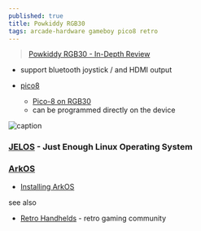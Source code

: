 ```yaml
---
published: true
title: Powkiddy RGB30
tags: arcade-hardware gameboy pico8 retro
---
```

> [Powkiddy RGB30 - In-Depth Review](https://www.youtube.com/watch?v=XgIlD4rNe8k)

- support bluetooth joystick / and HDMI output

- [pico8](https://www.youtube.com/watch?v=KTb6ik1Eb40&t=2012s)
	- [Pico-8 on RGB30](https://www.reddit.com/r/pico8/comments/17ebtq0/pico8_on_rgb30_help_needed/)
	- can be programmed directly on the device

![caption](https://external-content.duckduckgo.com/iu/?u=https%3A%2F%2Ftse3.mm.bing.net%2Fth%3Fid%3DOIP.n1ZfSor20nrbr8o_S4CbiAHaEK%26pid%3DApi&f=1&ipt=0c888f97e66313041f302f62badb6b3275070124924c51e9d8b45643321d5fd5&ipo=images)

### [JELOS](https://jelos.org/devices/powkiddy/rgb30/) - Just Enough Linux Operating System

### [ArkOS](https://github.com/christianhaitian/arkos/wiki#welcome-to-the-arkos-wiki-)
- [Installing ArkOS](https://www.youtube.com/watch?v=XgIlD4rNe8k&t=508s)

see also
- [Retro
Handhelds](https://retrohandhelds.gg/) - retro gaming community
